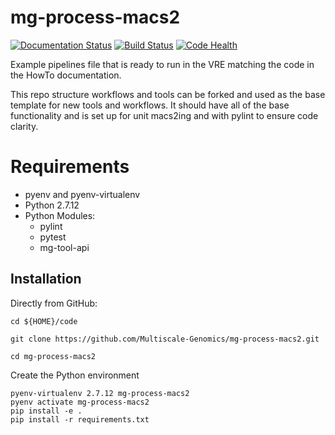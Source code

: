 # mg-process-macs2

[![Documentation Status](https://readthedocs.org/projects/mg-process-macs2/badge/?version=lamacs2)](http://mg-process-macs2.readthedocs.io/en/lamacs2/?badge=lamacs2) [![Build Status](https://travis-ci.org/Multiscale-Genomics/mg-process-macs2.svg?branch=master)](https://travis-ci.org/Multiscale-Genomics/mg-process-macs2) [![Code Health](https://landscape.io/github/Multiscale-Genomics/mg-process-macs2/master/landscape.svg?style=flat)](https://landscape.io/github/Multiscale-Genomics/mg-process-macs2/master)

Example pipelines file that is ready to run in the VRE matching the code in the HowTo documentation.

This repo structure workflows and tools can be forked and used as the base template for new tools and workflows. It should have all of the base functionality and is set up for unit macs2ing and with pylint to ensure code clarity.

# Requirements
- pyenv and pyenv-virtualenv
- Python 2.7.12
- Python Modules:
  - pylint
  - pytest
  - mg-tool-api

Installation
------------

Directly from GitHub:

```
cd ${HOME}/code

git clone https://github.com/Multiscale-Genomics/mg-process-macs2.git

cd mg-process-macs2
```

Create the Python environment

```
pyenv-virtualenv 2.7.12 mg-process-macs2
pyenv activate mg-process-macs2
pip install -e .
pip install -r requirements.txt
```

